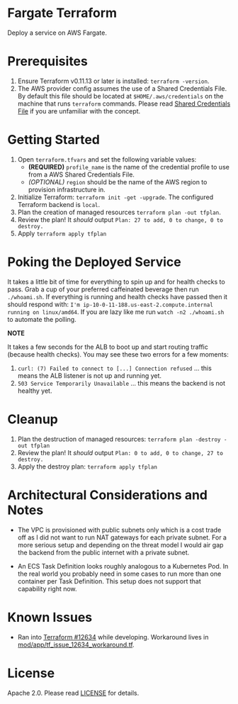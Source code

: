 # Fargate Terraform

Deploy a service on AWS Fargate.

# Prerequisites

1. Ensure Terraform v0.11.13 or later is installed: `terraform -version`.
2. The AWS provider config assumes the use of a Shared Credentials File. By default this file should be located
at `$HOME/.aws/credentials` on the machine that runs `terraform`  commands. Please read 
[Shared Credentials File](https://www.terraform.io/docs/providers/aws/index.html#shared-credentials-file) if you are 
unfamiliar with the concept.

# Getting Started

1. Open `terraform.tfvars` and set the following variable values:
    - **(REQUIRED)** `profile_name` is the name of the credential profile to use from a AWS Shared Credentials File.
    - _(OPTIONAL)_ `region` should be the name of the AWS region to provision infrastructure in.
2. Initialize Terraform: `terraform init -get -upgrade`. The configured Terraform backend is `local`.
3. Plan the creation of managed resources `terraform plan -out tfplan`.
4. Review the plan! It _should_ output `Plan: 27 to add, 0 to change, 0 to destroy.`
5. Apply `terraform apply tfplan`

# Poking the Deployed Service

It takes a little bit of time for everything to spin up and for health checks to pass. Grab a cup of your preferred 
caffeinated beverage then run `./whoami.sh`. If everything is running and health checks have passed then it should
respond with: `I'm ip-10-0-11-188.us-east-2.compute.internal running on linux/amd64`. If you are lazy like me run
`watch -n2 ./whoami.sh` to automate the polling.

**NOTE**

It takes a few seconds for the ALB to boot up and start routing traffic (because health checks). You may see these two
errors for a few moments:

1. `curl: (7) Failed to connect to [...] Connection refused` ... this means the ALB listener is not up and running yet.
2. `503 Service Temporarily Unavailable` ... this means the backend is not healthy yet.

# Cleanup

1. Plan the destruction of managed resources: `terraform plan -destroy -out tfplan`
2. Review the plan! It _should_ output `Plan: 0 to add, 0 to change, 27 to destroy.`
3. Apply the destroy plan: `terraform apply tfplan`

# Architectural Considerations and Notes

- The VPC is provisioned with public subnets only which is a cost trade off as I did not want to run NAT gateways for
each private subnet. For a more serious setup and depending on the threat model I would air gap the backend from the
public internet with a private subnet.

- An ECS Task Definition looks roughly analogous to a Kubernetes Pod. In the real world you probably need in some cases
to run more than one container per Task Definition. This setup does not support that capability right now.

# Known Issues

- Ran into [Terraform #12634](https://github.com/hashicorp/terraform/issues/12634) while developing. Workaround lives 
in [mod/app/tf_issue_12634_workaround.tf](./mod/app/tf_issue_12634_workaround.tf).

# License

Apache 2.0. Please read [LICENSE](LICENSE) for details.
